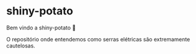 # shiny-potato

Bem vindo a shiny-potato :tada:

O repositório onde entendemos como serras elétricas são extremamente cautelosas.


